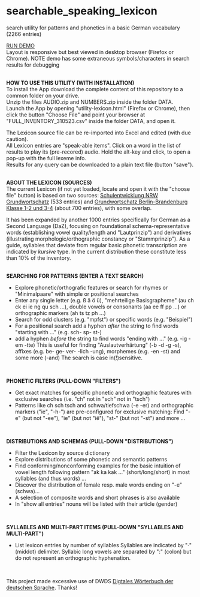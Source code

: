 # searchable_speaking_lexicon
search utility for patterns and phonetics in a basic German vocabulary (2266 entries)


[RUN DEMO](https://www.jenskreitmeyer.de/alpha/lexicon/utility_lexicon.html)<br>
Layout is responsive but best viewed in desktop browser (Firefox or Chrome).
NOTE demo has some extraneous symbols/characters in search results for debugging<br>
<br>

**HOW TO USE THIS UTILITY (WITH INSTALLATION)**<br>
To install the App download the complete content of this repository to a common folder on your drive.<br>
Unzip the files AUDIO.zip and NUMBERS.zip inside the folder DATA.<br>
Launch the App by opening "utility-lexicon.html" (Firefox or Chrome), then click the button "Choose File" and point your browser at "FULL_INVENTORY_310523.csv" inside the folder DATA, and open it.<br>

The Lexicon source file can be re-imported into Excel and edited (with due caution).<br>
All Lexicon entries are "speak-able items". Click on a word in the list of results to play its (pre-recored) audio. Hold the alt-key and click, to open a pop-up with the full lexeme info.<br>
Results for any query can be downloaded to a plain text file (button "save").<br>
<br>

**ABOUT THE LEXICON (SOURCES)**<br>
The current Lexicon (if not yet loaded, locate and open it with the "choose file" button) is based on two sources:
[Schulentwicklung NRW Grundwortschatz](https://www.schulentwicklung.nrw.de/cms/grundwortschatz-nrw/grundwortschatz/wortfilter/index.html) (533 entries)
and [Grundwortschatz Berlin-Brandenburg Klasse 1-2 und 3-4](https://bildungsserver.berlin-brandenburg.de/deutsch-grundschule) (about 700 entries), with some overlap.<br>

It has been expanded by another 1000 entries specifically for German as a Second Language (DaZ), focusing on foundational schema-representative words (establishing vowel quality/length and "Lautprinzip") and derivatives (illustrating morphologic/orthographic constancy or "Stammprinzip"). 
As a guide, syllables that deviate from regular basic phonetic transcription are indicated by *kursive* type. In the current distribution these constitute less than 10% of the inventory.<br>
<br>

**SEARCHING FOR PATTERNS (ENTER A TEXT SEARCH)**<br>
- Explore phonetic/orthografic features or search for rhymes or "Minimalpaare" with simple or positional searches
- Enter any single letter (e.g. ß ä ö ü), "mehr­teilige Basis­grapheme" (au ch ck ei ie ng qu sch ...), double vowels or consonants (aa ee ff pp ...) or orthographic markers (ah ts tz ph ...)
- Search for odd clusters (e.g. "mpfst") or specific words (e.g. "Beispiel")
- For a positional search add a hyphen *after* the string to find words "starting with ..." (e.g. sch- sp- st-)
- add a hyphen *before* the string to find words "ending with ..." (e.g. -ig -em -tte)
This is useful for finding "Auslautverhärtung" (-b -d -g -s), affixes (e.g. be- ge- ver- -lich -ung), morphemes (e.g. -en -st) and some more (-and)
The search is case in(!)sensitive.<br>
<br>

**PHONETIC FILTERS (PULL-DOWN "FILTERS")**<br>
- Get exact matches for specific phonetic and orthographic features with exclusive searches (i.e. "ch" not in "sch" not in "tsch")
- Patterns like ch sch tsch and schwa/tiefschwa (-e -er) and orthographic markers ("ie", "-h-") are pre-configured for exclusive matching: Find "-e" (but not "-ee"), "ie" (but not "ië"), "st-" (but not "-st") and more ...<br>
<br>

**DISTRIBUTIONS AND SCHEMAS (PULL-DOWN "DISTRIBUTIONS")**<br>
- Filter the Lexicon by source dictionary
- Explore distributions of some phonetic and semantic patterns
- Find conforming/nonconforming examples for the basic intuition of vowel length following pattern "ak ka kak ..." (short/long/short) in most syllables (and thus words) ...
- Discover the distribution of female resp. male words ending on "-e" (schwa)...
- A selection of composite words and short phrases is also available
- In "show all entries" nouns will be listed with their article (gender)<br>
<br>

**SYLLABLES AND MULTI-PART ITEMS (PULL-DOWN "SYLLABLES AND MULTI-PART")**<br>
- List lexicon entries by number of syllables
Syllables are indicated by "·" (middot) delimiter. Syllabic long vowels are separated by ":" (colon) but do not represent an orthographic hyphenation.<br>
<br>

This project made excessive use of DWDS [Digtales Wörterbuch der deutschen Sprache](https://www.dwds.de/). Thanks!

